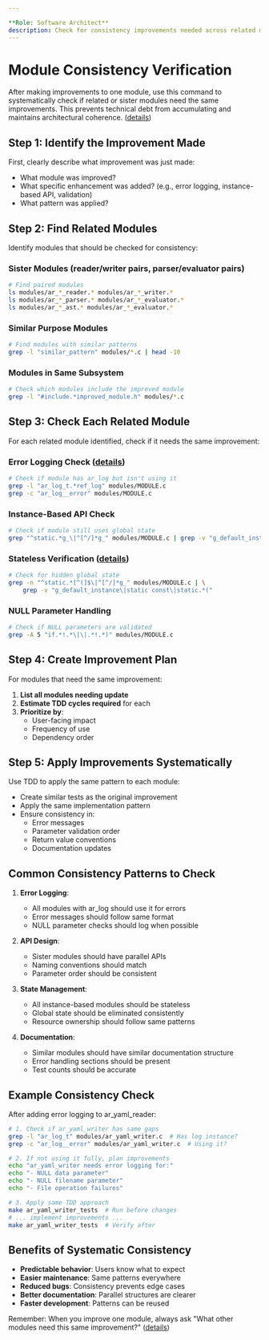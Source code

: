 ```yaml
---

**Role: Software Architect**
description: Check for consistency improvements needed across related modules
---
```


# Module Consistency Verification

After making improvements to one module, use this command to systematically check if related or sister modules need the same improvements. This prevents technical debt from accumulating and maintains architectural coherence. ([details](../../kb/module-consistency-verification.md))

## Step 1: Identify the Improvement Made

First, clearly describe what improvement was just made:
- What module was improved?
- What specific enhancement was added? (e.g., error logging, instance-based API, validation)
- What pattern was applied?

## Step 2: Find Related Modules

Identify modules that should be checked for consistency:

### Sister Modules (reader/writer pairs, parser/evaluator pairs)
```bash
# Find paired modules
ls modules/ar_*_reader.* modules/ar_*_writer.*
ls modules/ar_*_parser.* modules/ar_*_evaluator.*
ls modules/ar_*_ast.* modules/ar_*_evaluator.*
```

### Similar Purpose Modules
```bash
# Find modules with similar patterns
grep -l "similar_pattern" modules/*.c | head -10
```

### Modules in Same Subsystem
```bash
# Check which modules include the improved module
grep -l "#include.*improved_module.h" modules/*.c
```

## Step 3: Check Each Related Module

For each related module identified, check if it needs the same improvement:

### Error Logging Check ([details](../../kb/error-logging-instance-utilization.md))
```bash
# Check if module has ar_log but isn't using it
grep -l "ar_log_t.*ref_log" modules/MODULE.c
grep -c "ar_log__error" modules/MODULE.c
```

### Instance-Based API Check
```bash
# Check if module still uses global state
grep "^static.*g_\|^[^/]*g_" modules/MODULE.c | grep -v "g_default_instance"
```

### Stateless Verification ([details](../../kb/stateless-module-verification.md))
```bash
# Check for hidden global state
grep -n "^static.*[^(]$\|^[^/]*g_" modules/MODULE.c | \
    grep -v "g_default_instance\|static const\|static.*("
```

### NULL Parameter Handling
```bash
# Check if NULL parameters are validated
grep -A 5 "if.*!.*\|\|.*!.*)" modules/MODULE.c
```

## Step 4: Create Improvement Plan

For modules that need the same improvement:

1. **List all modules needing update**
2. **Estimate TDD cycles required** for each
3. **Prioritize by**:
   - User-facing impact
   - Frequency of use
   - Dependency order

## Step 5: Apply Improvements Systematically

Use TDD to apply the same pattern to each module:
- Create similar tests as the original improvement
- Apply the same implementation pattern
- Ensure consistency in:
  - Error messages
  - Parameter validation order
  - Return value conventions
  - Documentation updates

## Common Consistency Patterns to Check

1. **Error Logging**:
   - All modules with ar_log should use it for errors
   - Error messages should follow same format
   - NULL parameter checks should log when possible

2. **API Design**:
   - Sister modules should have parallel APIs
   - Naming conventions should match
   - Parameter order should be consistent

3. **State Management**:
   - All instance-based modules should be stateless
   - Global state should be eliminated consistently
   - Resource ownership should follow same patterns

4. **Documentation**:
   - Similar modules should have similar documentation structure
   - Error handling sections should be present
   - Test counts should be accurate

## Example Consistency Check

After adding error logging to ar_yaml_reader:
```bash
# 1. Check if ar_yaml_writer has same gaps
grep -l "ar_log_t" modules/ar_yaml_writer.c  # Has log instance?
grep -c "ar_log__error" modules/ar_yaml_writer.c  # Using it?

# 2. If not using it fully, plan improvements
echo "ar_yaml_writer needs error logging for:"
echo "- NULL data parameter"
echo "- NULL filename parameter"
echo "- File operation failures"

# 3. Apply same TDD approach
make ar_yaml_writer_tests  # Run before changes
# ... implement improvements ...
make ar_yaml_writer_tests  # Verify after
```

## Benefits of Systematic Consistency

- **Predictable behavior**: Users know what to expect
- **Easier maintenance**: Same patterns everywhere
- **Reduced bugs**: Consistency prevents edge cases
- **Better documentation**: Parallel structures are clearer
- **Faster development**: Patterns can be reused

Remember: When you improve one module, always ask "What other modules need this same improvement?" ([details](../../kb/module-consistency-verification.md))